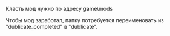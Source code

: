 Класть мод нужно по адресу game\mods

Чтобы мод заработал, папку потребуется переименовать из "dublicate_completed" в "dublicate".
